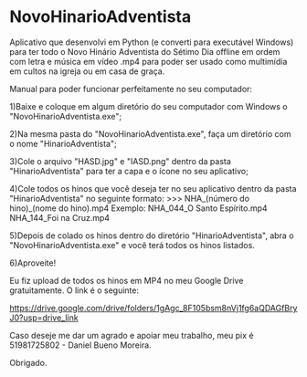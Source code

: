 # NovoHinarioAdventista
Aplicativo que desenvolvi em Python (e converti para executável Windows) para ter todo o Novo Hinário Adventista do Sétimo Dia offline em ordem com letra e música em vídeo .mp4 para poder ser usado como multimídia em cultos na igreja ou em casa de graça.


Manual para poder funcionar perfeitamente no seu computador:

1)Baixe e coloque em algum diretório do seu computador com Windows o "NovoHinarioAdventista.exe";

2)Na mesma pasta do "NovoHinarioAdventista.exe", faça um diretório com o nome "HinarioAdventista";

3)Cole o arquivo "HASD.jpg" e "IASD.png" dentro da pasta "HinarioAdventista" para ter a capa e o ícone no seu aplicativo;

4)Cole todos os hinos que você deseja ter no seu aplicativo dentro da pasta "HinarioAdventista" no seguinte formato:
    >>> NHA_(número do hino)_(nome do hino).mp4
        Exemplo: NHA_044_O Santo Espírito.mp4
                 NHA_144_Foi na Cruz.mp4
                 
5)Depois de colado os hinos dentro do diretório "HinarioAdventista", abra o "NovoHinarioAdventista.exe" e você terá todos os hinos listados.

6)Aproveite!


Eu fiz upload de todos os hinos em MP4 no meu Google Drive gratuitamente. O link é o seguinte:

https://drive.google.com/drive/folders/1gAgc_8F105bsm8nVj1fg6aQDAGfBryJ0?usp=drive_link


Caso deseje me dar um agrado e apoiar meu trabalho, meu pix é 51981725802 - Daniel Bueno Moreira.


Obrigado.
